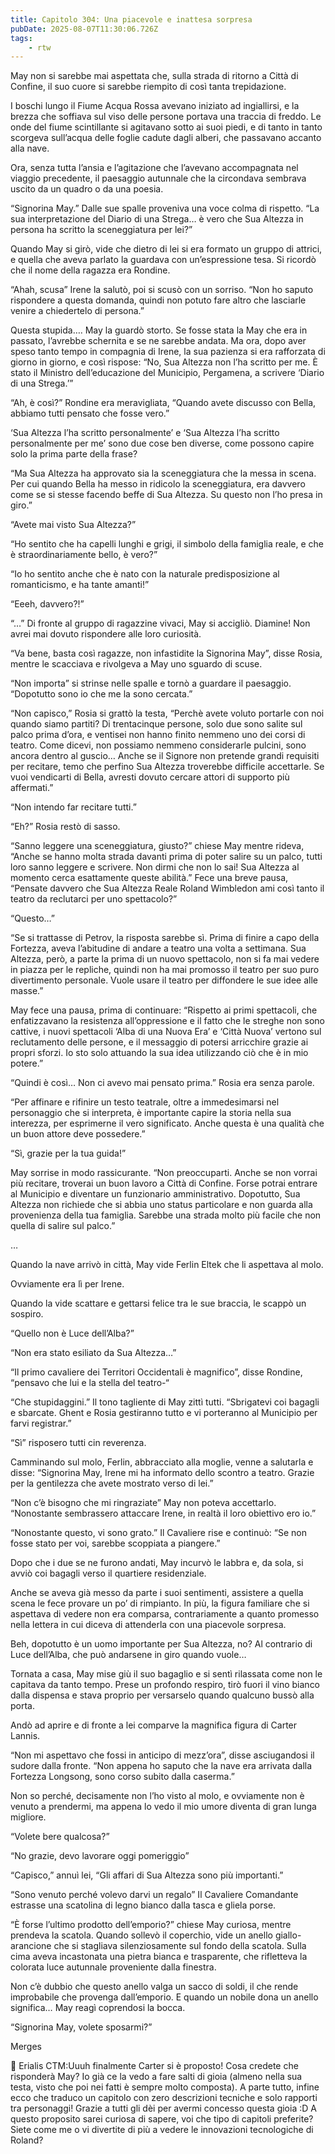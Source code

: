 ```yaml
---
title: Capitolo 304: Una piacevole e inattesa sorpresa
pubDate: 2025-08-07T11:30:06.726Z
tags:
    - rtw
---
```







May non si sarebbe mai aspettata che, sulla strada di ritorno a Città di Confine, il suo cuore si sarebbe riempito di così tanta trepidazione.


I boschi lungo il Fiume Acqua Rossa avevano iniziato ad ingiallirsi, e la brezza che soffiava sul viso delle persone portava una traccia di freddo. Le onde del fiume scintillante si agitavano sotto ai suoi piedi, e di tanto in tanto scorgeva sull’acqua delle foglie cadute dagli alberi, che passavano accanto alla nave.


Ora, senza tutta l’ansia e l’agitazione che l’avevano accompagnata nel viaggio precedente, il paesaggio autunnale che la circondava sembrava uscito da un quadro o da una poesia.


“Signorina May.” Dalle sue spalle proveniva una voce colma di rispetto. “La sua interpretazione del Diario di una Strega… è vero che Sua Altezza in persona ha scritto la sceneggiatura per lei?”


Quando May si girò, vide che dietro di lei si era formato un gruppo di attrici, e quella che aveva parlato la guardava con un’espressione tesa. Si ricordò che il nome della ragazza era Rondine.


“Ahah, scusa” Irene la salutò, poi si scusò con un sorriso. “Non ho saputo rispondere a questa domanda, quindi non potuto fare altro che lasciarle venire a chiedertelo di persona.”


Questa stupida…. May la guardò storto. Se fosse stata la May che era in passato, l’avrebbe schernita e se ne sarebbe andata. Ma ora, dopo aver speso tanto tempo in compagnia di Irene, la sua pazienza si era rafforzata di giorno in giorno, e così rispose: “No, Sua Altezza non l’ha scritto per me. È stato il Ministro dell’educazione del Municipio, Pergamena, a scrivere ‘Diario di una Strega.’”


“Ah, è così?” Rondine era meravigliata, “Quando avete discusso con Bella, abbiamo tutti pensato che fosse vero.”


‘Sua Altezza l’ha scritto personalmente’ e ‘Sua Altezza l’ha scritto personalmente per me’ sono due cose ben diverse, come possono capire solo la prima parte della frase?


“Ma Sua Altezza ha approvato sia la sceneggiatura che la messa in scena. Per cui quando Bella ha messo in ridicolo la sceneggiatura, era davvero come se si stesse facendo beffe di Sua Altezza.  Su questo non l’ho presa in giro.”


“Avete mai visto Sua Altezza?”


“Ho sentito che ha capelli lunghi e grigi, il simbolo della famiglia reale, e che è straordinariamente bello, è vero?”


“Io ho sentito anche che è nato con la naturale predisposizione al romanticismo, e ha tante amanti!”


“Eeeh, davvero?!”


“…” Di fronte al gruppo di ragazzine vivaci, May si accigliò. Diamine! Non avrei mai dovuto rispondere alle loro curiosità.


“Va bene, basta così ragazze, non infastidite la Signorina May”, disse Rosia, mentre le scacciava e rivolgeva a May uno sguardo di scuse.


“Non importa” si strinse nelle spalle e tornò a guardare il paesaggio. “Dopotutto sono io che me la sono cercata.”


“Non capisco,” Rosia si grattò la testa, “Perchè avete voluto portarle con noi quando siamo partiti? Di trentacinque persone, solo due sono salite sul palco prima d’ora, e ventisei non hanno finito nemmeno uno dei corsi di teatro. Come dicevi, non possiamo nemmeno considerarle pulcini, sono ancora dentro al guscio… Anche se il Signore non pretende grandi requisiti per recitare, temo che perfino Sua Altezza troverebbe difficile accettarle. Se vuoi vendicarti di Bella, avresti dovuto cercare attori di supporto più affermati.”


“Non intendo far recitare tutti.”


“Eh?” Rosia restò di sasso.


“Sanno leggere una sceneggiatura, giusto?” chiese May mentre rideva, “Anche se hanno molta strada davanti prima di poter salire su un palco, tutti loro sanno leggere e scrivere. Non dirmi che non lo sai! Sua Altezza al momento cerca esattamente queste abilità.” Fece una breve pausa, “Pensate davvero che Sua Altezza Reale Roland Wimbledon ami così tanto il teatro da reclutarci per uno spettacolo?”


“Questo…”


“Se si trattasse di Petrov, la risposta sarebbe sì. Prima di finire a capo della Fortezza, aveva l’abitudine di andare a teatro una volta a settimana. Sua Altezza, però, a parte la prima di un nuovo spettacolo, non si fa mai vedere in piazza per le repliche, quindi non ha mai promosso il teatro per suo puro divertimento personale. Vuole usare il teatro per diffondere le sue idee alle masse.”


May fece una pausa, prima di continuare: “Rispetto ai primi spettacoli, che enfatizzavano la resistenza all’oppressione e il fatto che le streghe non sono cattive, i nuovi spettacoli ‘Alba di una Nuova Era’ e ‘Città Nuova’ vertono sul reclutamento delle persone, e il messaggio di potersi arricchire grazie ai propri sforzi. Io sto solo attuando la sua idea utilizzando ciò che è in mio potere.”


“Quindi è così… Non ci avevo mai pensato prima.” Rosia era senza parole.


“Per affinare e rifinire un testo teatrale, oltre a immedesimarsi nel personaggio che si interpreta, è importante capire la storia nella sua interezza, per esprimerne il vero significato. Anche questa è una qualità che un buon attore deve possedere.”


“Sì, grazie per la tua guida!”


May sorrise in modo rassicurante. “Non preoccuparti. Anche se non vorrai più recitare, troverai un buon lavoro a Città di Confine. Forse potrai entrare al Municipio e diventare un funzionario amministrativo. Dopotutto, Sua Altezza non richiede che si abbia uno status particolare e non guarda alla provenienza della tua famiglia. Sarebbe una strada molto più facile che non quella di salire sul palco.”


…


Quando la nave arrivò in città, May vide Ferlin Eltek che li aspettava al molo.


Ovviamente era lì per Irene.


Quando la vide scattare e gettarsi felice tra le sue braccia, le scappò un sospiro.


“Quello non è Luce dell’Alba?”


“Non era stato esiliato da Sua Altezza…”


“Il primo cavaliere dei Territori Occidentali è magnifico”, disse Rondine, “pensavo che lui e la stella del teatro-“


“Che stupidaggini.” Il tono tagliente di May zittì tutti. “Sbrigatevi coi bagagli e sbarcate. Ghent e Rosia gestiranno tutto e vi porteranno al Municipio per farvi registrar.”


“Sì” risposero tutti cin reverenza.


Camminando sul molo, Ferlin, abbracciato alla moglie, venne a salutarla e disse: “Signorina May, Irene mi ha informato dello scontro a teatro. Grazie per la gentilezza che avete mostrato verso di lei.”


“Non c’è bisogno che mi ringraziate” May non poteva accettarlo. “Nonostante sembrassero attaccare Irene, in realtà il loro obiettivo ero io.”


“Nonostante questo, vi sono grato.” Il Cavaliere rise e continuò: “Se non fosse stato per voi, sarebbe scoppiata a piangere.”


Dopo che i due se ne furono andati, May incurvò le labbra e, da sola, si avviò coi bagagli verso il quartiere residenziale.


Anche se aveva già messo da parte i suoi sentimenti, assistere a quella scena le fece provare un po’ di rimpianto. In più, la figura familiare che si aspettava di vedere non era comparsa, contrariamente a quanto promesso nella lettera in cui diceva di attenderla con una piacevole sorpresa.


Beh, dopotutto è un uomo importante per Sua Altezza, no? Al contrario di Luce dell’Alba, che può andarsene in giro quando vuole…


Tornata a casa, May mise giù il suo bagaglio e si sentì rilassata come non le capitava da tanto tempo. Prese un profondo respiro, tirò fuori il vino bianco dalla dispensa e stava proprio per versarselo quando qualcuno bussò alla porta.


Andò ad aprire e di fronte a lei comparve la magnifica figura di Carter Lannis.


“Non mi aspettavo che fossi in anticipo di mezz’ora”, disse asciugandosi il sudore dalla fronte. “Non appena ho saputo che la nave era arrivata dalla Fortezza Longsong, sono corso subito dalla caserma.”


Non so perché, decisamente non l’ho visto al molo, e ovviamente non è venuto a prendermi, ma appena lo vedo il mio umore diventa di gran lunga migliore. 


“Volete bere qualcosa?”


“No grazie, devo lavorare oggi pomeriggio”


“Capisco,” annuì lei, “Gli affari di Sua Altezza sono più importanti.”


“Sono venuto perché volevo darvi un regalo” Il Cavaliere Comandante estrasse una scatolina di legno bianco dalla tasca e gliela porse.


“È forse l’ultimo prodotto dell’emporio?” chiese May curiosa, mentre prendeva la scatola. Quando sollevò il coperchio, vide un anello giallo-arancione che si stagliava silenziosamente sul fondo della scatola. Sulla cima aveva incastonata una pietra bianca e trasparente, che rifletteva la colorata luce autunnale proveniente dalla finestra.


Non c’è dubbio che questo anello valga un sacco di soldi, il che rende improbabile che provenga dall’emporio. E quando un nobile dona un anello significa… May reagì coprendosi la bocca.


“Signorina May, volete sposarmi?”


 


Merges


 


 


 


💬 Erialis CTM:Uuuh finalmente Carter si è proposto! Cosa credete che risponderà May? Io già ce la vedo a fare salti di gioia (almeno nella sua testa, visto che poi nei fatti è sempre molto composta). A parte tutto, infine ecco che traduco un capitolo con zero descrizioni tecniche e solo rapporti tra personaggi! Grazie a tutti gli dèi per avermi concesso questa gioia :D A questo proposito sarei curiosa di sapere, voi che tipo di capitoli preferite? Siete come me o vi divertite di più a vedere le innovazioni tecnologiche di Roland?
                                


                                



